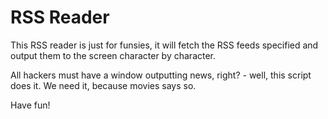 # RSS Reader

This RSS reader is just for funsies, it will fetch the RSS feeds specified
and output them to the screen character by character.

All hackers must have a window outputting news, right?  -  well, this script
does it.  We need it, because movies says so.

Have fun!
